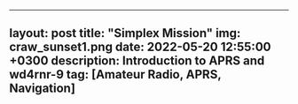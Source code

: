 ---
 layout: post
 title: "Simplex Mission"
 img: craw_sunset1.png 
 date: 2022-05-20 12:55:00 +0300
 description: Introduction to APRS and wd4rnr-9
 tag: [Amateur Radio, APRS, Navigation]
 ---

